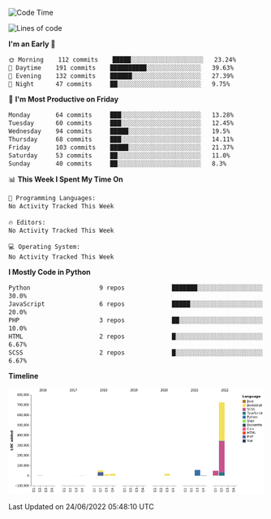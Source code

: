 <!--START_SECTION:waka-->
![Code Time](http://img.shields.io/badge/Code%20Time-0%20secs-blue)

![Lines of code](https://img.shields.io/badge/From%20Hello%20World%20I%27ve%20Written-935%20Thousand%20lines%20of%20code-blue)

**I'm an Early 🐤** 

```text
🌞 Morning    112 commits    █████░░░░░░░░░░░░░░░░░░░░   23.24% 
🌆 Daytime    191 commits    ██████████░░░░░░░░░░░░░░░   39.63% 
🌃 Evening    132 commits    ██████░░░░░░░░░░░░░░░░░░░   27.39% 
🌙 Night      47 commits     ██░░░░░░░░░░░░░░░░░░░░░░░   9.75%

```
📅 **I'm Most Productive on Friday** 

```text
Monday       64 commits     ███░░░░░░░░░░░░░░░░░░░░░░   13.28% 
Tuesday      60 commits     ███░░░░░░░░░░░░░░░░░░░░░░   12.45% 
Wednesday    94 commits     █████░░░░░░░░░░░░░░░░░░░░   19.5% 
Thursday     68 commits     ███░░░░░░░░░░░░░░░░░░░░░░   14.11% 
Friday       103 commits    █████░░░░░░░░░░░░░░░░░░░░   21.37% 
Saturday     53 commits     ██░░░░░░░░░░░░░░░░░░░░░░░   11.0% 
Sunday       40 commits     ██░░░░░░░░░░░░░░░░░░░░░░░   8.3%

```


📊 **This Week I Spent My Time On** 

```text
💬 Programming Languages: 
No Activity Tracked This Week

🔥 Editors: 
No Activity Tracked This Week

💻 Operating System: 
No Activity Tracked This Week

```

**I Mostly Code in Python** 

```text
Python                   9 repos             ███████░░░░░░░░░░░░░░░░░░   30.0% 
JavaScript               6 repos             █████░░░░░░░░░░░░░░░░░░░░   20.0% 
PHP                      3 repos             ██░░░░░░░░░░░░░░░░░░░░░░░   10.0% 
HTML                     2 repos             █░░░░░░░░░░░░░░░░░░░░░░░░   6.67% 
SCSS                     2 repos             █░░░░░░░░░░░░░░░░░░░░░░░░   6.67%

```


**Timeline**

![Chart not found](https://raw.githubusercontent.com/telesoho/telesoho/master/charts/bar_graph.png) 


 Last Updated on 24/06/2022 05:48:10 UTC
<!--END_SECTION:waka-->


<!--
**telesoho/telesoho** is a ✨ _special_ ✨ repository because its `README.md` (this file) appears on your GitHub profile.

Here are some ideas to get you started:

- 🔭 I’m currently working on ...
- 🌱 I’m currently learning ...
- 👯 I’m looking to collaborate on ...
- 🤔 I’m looking for help with ...
- 💬 Ask me about ...
- 📫 How to reach me: ...
- 😄 Pronouns: ...
- ⚡ Fun fact: ...
-->
